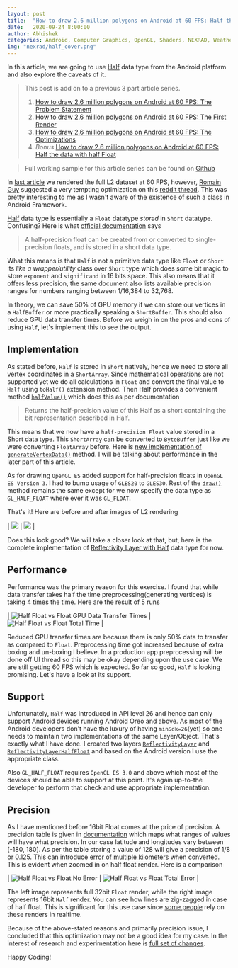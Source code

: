 ```yaml
---
layout: post
title:  "How to draw 2.6 million polygons on Android at 60 FPS: Half the data with Half Float"
date:   2020-09-24 8:00:00
author: Abhishek
categories: Android, Computer Graphics, OpenGL, Shaders, NEXRAD, Weather Visualization, Rendering, 3D, Optimizations
img: "nexrad/half_cover.png"
---
```


In this article, we are going to use [Half](https://developer.android.com/reference/android/util/Half) data type from the Android platform and also explore the caveats of it.

> This post is add on to a previous 3 part article series.
> 1. [How to draw 2.6 million polygons on Android at 60 FPS: The Problem Statement]({{site.url}}/draw-2.6-million-polygons-at-60fps-android)
> 2. [How to draw 2.6 million polygons on Android at 60 FPS: The First Render]({{site.url}}/draw-2.6-million-polygons-at-60fps-first-render)
> 3. [How to draw 2.6 million polygons on Android at 60 FPS: The Optimizations]({{site.url}}/draw-2.6-million-polygons-at-60fps-optimize)
> 4. *Bonus* [How to draw 2.6 million polygons on Android at 60 FPS: Half the data with half Float]({{site.url}}/draw-2.6-million-polygons-at-60fps-half-float)

> Full working sample for this article series can be found on [Github](https://github.com/abhishekBansal/nexrad-render/tree/master)

In [last article]({{site.url}}/draw-2.6-million-polygons-at-60fps-optimize) we rendered the full L2 dataset at 60 FPS, however, [Romain Guy](https://twitter.com/romainguy) suggested a very tempting optimization on this [reddit thread](https://www.reddit.com/r/androiddev/comments/ioznz0/drawing_millions_of_polygons_at_60_fps_in_android/g4hcbnf?utm_source=share&utm_medium=web2x&context=3). This was pretty interesting to me as I wasn't aware of the existence of such a class in Android Framework.

[Half](https://developer.android.com/reference/android/util/Half) data type is essentially a `Float` datatype *stored* in `Short` datatype. Confusing? Here is what [official documentation](https://developer.android.com/reference/android/util/Half) says
> A half-precision float can be created from or converted to single-precision floats, and is stored in a short data type. 

What this means is that `Half` is not a primitive data type like `Float` or `Short` its *like a wrapper/utility* class over `Short` type which does some bit magic to store `exponent` and `significand` in 16 bits space. This also means that it offers less precision, the same document also lists available precision ranges for numbers ranging between 1/16,384 to 32,768. 

In theory, we can save 50% of GPU memory if we can store our vertices in a `HalfBuffer` or more practically speaking  a `ShortBuffer`. This should also reduce GPU data transfer times. Before we weigh in on the pros and cons of using `Half`, let's implement this to see the output.

## Implementation
As stated before, `Half` is stored in `Short` natively, hence we need to store all vertex coordinates in a `ShortArray`. Since mathematical operations are not supported yet we do all calculations in `Float` and convert the final value to `Half` using `toHalf()` extension method. Then Half provides a convenient method [`halfValue()`](https://developer.android.com/reference/android/util/Half#halfValue()) which does this as per documentation
> Returns the half-precision value of this Half as a short containing the bit representation described in Half.

This means that we now have a `half-precision Float` value stored in a Short data type. This `ShortArray` can be converted to `ByteBuffer` just like we were converting `FloatArray` before. Here is [new implementation of `generateVertexData()`](https://github.com/abhishekBansal/nexrad-render/pull/8/files#diff-44837ae35289cf02beac5bfc4273da5bR125) method. I will be talking about performance in the later part of this article.

As for drawing `OpenGL ES` added support for half-precision floats in `OpenGL ES Version 3`. I had to bump usage of `GLES20` to `GLES30`. Rest of the [`draw()`](https://github.com/abhishekBansal/nexrad-render/pull/8/files#diff-44837ae35289cf02beac5bfc4273da5bR95) method remains the same except for we now specify the data type as `GL_HALF_FLOAT` where ever it was `GL_FLOAT`. 

That's it! Here are before and after images of L2 rendering 

| ![](/assets/images/nexrad/L2_rendering1.png) | ![](/assets/images/nexrad/l2_half.png) |

Does this look good? We will take a closer look at that, but, here is the complete implementation of [Reflectivity Layer with Half](https://github.com/abhishekBansal/nexrad-render/blob/use_half_data_type/app/src/main/java/dev/abhishekbansal/nexrad/layers/ReflectivityLayerHalfFloat.kt) data type for now.

## Performance
Performance was the primary reason for this exercise. I found that while data transfer takes half the time preprocessing(generating vertices) is taking 4 times the time. Here are the result of 5 runs

| ![Half Float vs Float GPU Data Transfer Times](/assets/images/nexrad/data_transfer_time_graph.png) | ![Half Float vs Float Total Time](/assets/images/nexrad/total_time_graph.png) |

Reduced GPU transfer times are because there is only 50% data to transfer as compared to `Float`. Preprocessing time got increased because of extra boxing and un-boxing I believe. In a production app preprocessing will be done off UI thread so this may be okay depending upon the use case. We are still getting 60 FPS which is expected. So far so good, `Half` is looking promising. Let's have a look at its support.

## Support
Unfortunately, `Half` was introduced in API level 26 and hence can only support Android devices running Android Oreo and above. As most of the Android developers don't have the luxury of having `minSdk=26`(yet) so one needs to maintain two implementations of the same Layer/Object. That's exactly what I have done. I created two layers [`ReflectivityLayer`]() and [`ReflectivityLayerHalfFloat`]() and based on the Android version I use the appropriate class.

Also `GL_HALF_FLOAT` requires `OpenGL ES 3.0` and above which most of the devices should be able to support at this point. It's again up-to-the developer to perform that check and use appropriate implementation.

## Precision
As I have mentioned before 16bit Float comes at the price of precision. A precision table is given in [documentation](https://developer.android.com/reference/android/util/Half) which maps what ranges of values will have what precision. In our case latitude and longitudes vary between [-180, 180].
As per the table storing a value of 128 will give a precision of 1/8 or 0.125. This can introduce [error of multiple kilometers](https://www.usna.edu/Users/oceano/pguth/md_help/html/approx_equivalents.htm) when converted. This is evident when zoomed in on half float render. Here is a comparison

| ![Half Float vs Float No Error](/assets/images/nexrad/l2_closeup.png) | ![Half Float vs Float Total Error](/assets/images/nexrad/l2_half_float_closeup.png) |

The left image represents full 32bit `Float` render, while the right image represents 16bit `Half` render. You can see how lines are zig-zagged in case of half float. This is significant for this use case since [some people](https://en.wikipedia.org/wiki/Storm_chasing) rely on these renders in realtime. 

Because of the above-stated reasons and primarily precision issue, I concluded that this optimization may not be a good idea for my case. In the interest of research and experimentation here is [full set of changes](https://github.com/abhishekBansal/nexrad-render/pull/8/files).

Happy Coding!